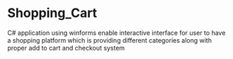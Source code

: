 # Shopping_Cart
C# application using winforms enable interactive interface for user to have a shopping platform which is providing different categories along with proper add to cart and checkout system
